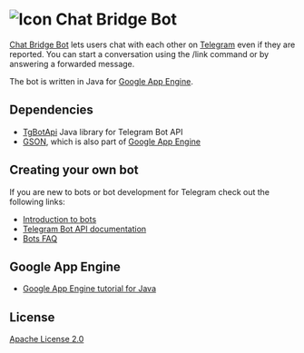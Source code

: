 ![Icon](https://raw.githubusercontent.com/nadam/chatbridgebot/master/chatbridgebot.gif) Chat Bridge Bot
===============

[Chat Bridge Bot](https://telegram.me/chatbridgebot) lets users chat with each other on [Telegram](https://core.telegram.org) even if they are reported. You can start a conversation using the /link command or by answering a forwarded message.

The bot is written in Java for [Google App Engine](https://cloud.google.com/appengine/).

Dependencies
------------
- [TgBotApi](https://github.com/nadam/tg-bot-api) Java library for Telegram Bot API
- [GSON](https://github.com/google/gson), which is also part of [Google App Engine](https://cloud.google.com/appengine/)

Creating your own bot
---------------------
If you are new to bots or bot development for Telegram check out the following links:
- [Introduction to bots](https://core.telegram.org/bots)
- [Telegram Bot API documentation](https://core.telegram.org/bots/api)
- [Bots FAQ](https://core.telegram.org/bots/faq)

Google App Engine
-----------------
- [Google App Engine tutorial for Java](https://cloud.google.com/appengine/docs/java/gettingstarted/creating-guestbook)

License
----------------
[Apache License 2.0](LICENSE)